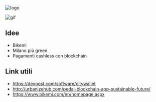 ![logo](https://i.imgur.com/3Z1s0tn.png)

![gif](https://cdn.dribbble.com/users/1651618/screenshots/4328871/gif_export.gif)

## Idee
* Bikemi
* Milano più green
* Pagamenti cashless con blockchain

## Link utili
* https://devpost.com/software/citywallet
* http://urbanizehub.com/pedal-blockchain-app-sustainable-future/
* https://www.bikemi.com/en/homepage.aspx
